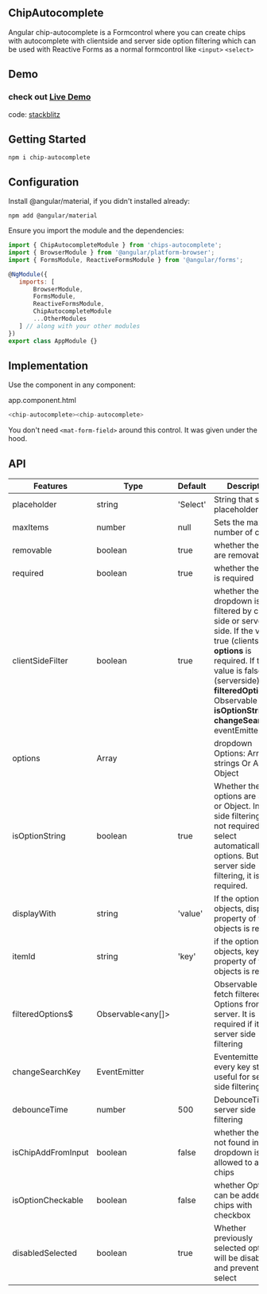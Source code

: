 
## ChipAutocomplete

Angular chip-autocomplete is a Formcontrol where you can create chips with autocomplete with clientside and server side option filtering which can be used with Reactive Forms as a normal formcontrol like ```<input>``` ```<select>```
  
## Demo

### check out **[Live Demo](https://chip-autocomplete-example.stackblitz.io/)**

code: [stackblitz](https://stackblitz.com/edit/chip-autocomplete-example)

## Getting Started

    npm i chip-autocomplete

## Configuration

Install @angular/material, if you didn't installed already:

    npm add @angular/material

Ensure you import the module and the dependencies:

```javascript
import { ChipAutocompleteModule } from 'chips-autocomplete';
import { BrowserModule } from '@angular/platform-browser'; 
import { FormsModule, ReactiveFormsModule } from '@angular/forms';

@NgModule({
   imports: [
       BrowserModule,
       FormsModule,
       ReactiveFormsModule,
       ChipAutocompleteModule
       ...OtherModules 
   ] // along with your other modules
})
export class AppModule {}
```
## Implementation

Use the component in any component:

app.component.html
```javascript
<chip-autocomplete><chip-autocomplete>
```

You don't need ```<mat-form-field>``` around this control. It was given under the hood.

## API

| Features | Type | Default | Description |
| ------ | ------ | -----| ------|
| placeholder | string | 'Select' | String that sets the placeholder |
| maxItems | number |  null | Sets the maximum number of chips |
| removable | boolean | true | whether the chips are removable |
| required | boolean | true | whether the field is required |
| clientSideFilter | boolean | true | whether the dropdown is filtered by client side or server side. If the value is true (clientside), **options** is required. If the value is false (serverside), **filteredOptions$** Observable and **isOptionString**, **changeSearchKey** eventEmitter |
| options | Array | |  dropdown Options: Array of strings Or Array of Object|
| isOptionString | boolean | true | Whether the options are Strings or Object. In Cleint side filtering, it is not required, it can select automatically from options. But in server side filtering, it is required. |
| displayWith | string | 'value' | If the options are objects, display property of that objects is required |
| itemId | string | 'key' | if the options are objects, key property of that objects is required |
| filteredOptions$ | Observable<any[]> | | Observable that fetch filtered Options from the server. It is required if it is server side filtering |
| changeSearchKey | EventEmitter<string> | | Eventemitter with every key stroke, useful for server side filtering |
| debounceTime | number | 500 | DebounceTime for server side filtering |
| isChipAddFromInput | boolean | false | whether the text not found in dropdown is allowed to add to chips |
| isOptionCheckable | boolean | false | whether Options can be added to chips with checkbox |
| disabledSelected | boolean | true | Whether previously selected options will be disabled and prevent to select |


